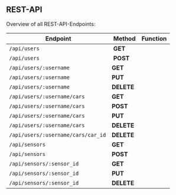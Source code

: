 ## REST-API

Overview of all REST-API-Endpoints:

| Endpoint | Method | Function |
|----------|--------|----------|
| `/api/users` | **GET** | |
| `/api/users` | **POST** | |
| `/api/users/:username` | **GET** | |
| `/api/users/:username` | **PUT** | |
| `/api/users/:username` | **DELETE** | |
| `/api/users/:username/cars` | **GET** | |
| `/api/users/:username/cars` | **POST** | |
| `/api/users/:username/cars` | **PUT** | |
| `/api/users/:username/cars` | **DELETE** | |
| `/api/users/:username/cars/car_id` | **DELETE** | |
| `/api/sensors` | **GET** | |
| `/api/sensors` | **POST** | |
| `/api/sensors/:sensor_id` | **GET** | |
| `/api/sensors/:sensor_id` | **PUT** | |
| `/api/sensors/:sensor_id` | **DELETE** | |